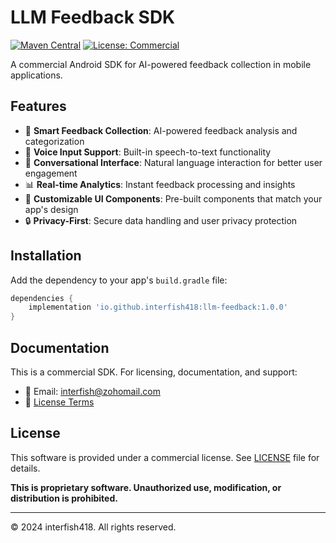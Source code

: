 # LLM Feedback SDK

[![Maven Central](https://img.shields.io/maven-central/v/io.github.interfish418/llm-feedback)](https://search.maven.org/artifact/io.github.interfish418/llm-feedback)
[![License: Commercial](https://img.shields.io/badge/License-Commercial-red.svg)](https://github.com/interfish418/llm-feedback/blob/main/LICENSE)

A commercial Android SDK for AI-powered feedback collection in mobile applications.

## Features

- 🎯 **Smart Feedback Collection**: AI-powered feedback analysis and categorization
- 🎤 **Voice Input Support**: Built-in speech-to-text functionality
- 💬 **Conversational Interface**: Natural language interaction for better user engagement
- 📊 **Real-time Analytics**: Instant feedback processing and insights
- 🎨 **Customizable UI Components**: Pre-built components that match your app's design
- 🔒 **Privacy-First**: Secure data handling and user privacy protection

## Installation

Add the dependency to your app's `build.gradle` file:

```gradle
dependencies {
    implementation 'io.github.interfish418:llm-feedback:1.0.0'
}
```

## Documentation

This is a commercial SDK. For licensing, documentation, and support:

- 📧 Email: interfish@zohomail.com
- 📄 [License Terms](LICENSE)

## License

This software is provided under a commercial license. See [LICENSE](LICENSE) file for details.

**This is proprietary software. Unauthorized use, modification, or distribution is prohibited.**

---

© 2024 interfish418. All rights reserved.

